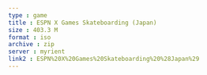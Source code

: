 ```yaml
---
type : game
title : ESPN X Games Skateboarding (Japan)
size : 403.3 M
format : iso
archive : zip
server : myrient
link2 : ESPN%20X%20Games%20Skateboarding%20%28Japan%29
---
```


